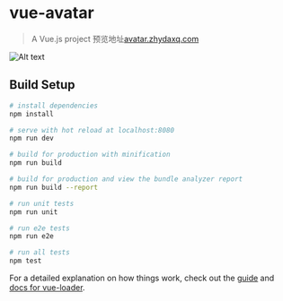 # vue-avatar

> A Vue.js project 预览地址[avatar.zhydaxq.com](https://avatar.zhydaxq.com/)

![Alt text](https://avatardata.zhydaxq.com/images/other/github1.jpg "optional title")

## Build Setup

``` bash
# install dependencies
npm install

# serve with hot reload at localhost:8080
npm run dev

# build for production with minification
npm run build

# build for production and view the bundle analyzer report
npm run build --report

# run unit tests
npm run unit

# run e2e tests
npm run e2e

# run all tests
npm test
```

For a detailed explanation on how things work, check out the [guide](http://vuejs-templates.github.io/webpack/) and [docs for vue-loader](http://vuejs.github.io/vue-loader).
